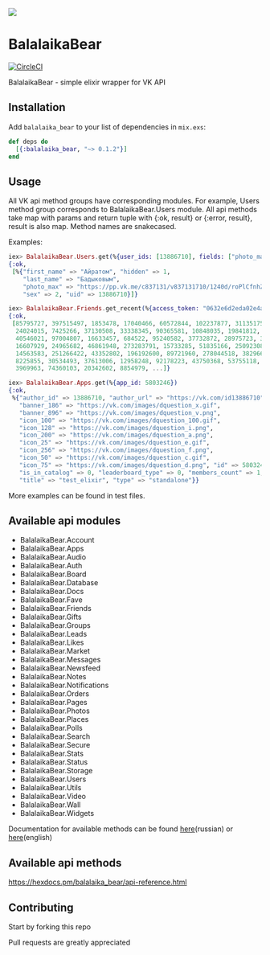 ![](http://i.imgur.com/Sdc5a5O.png)
# BalalaikaBear
[![CircleCI](https://circleci.com/gh/ayrat555/balalaika_bear.svg?style=svg)](https://circleci.com/gh/ayrat555/balalaika_bear)

BalalaikaBear - simple elixir wrapper for VK API

## Installation

Add `balalaika_bear` to your list of dependencies in `mix.exs`:

```elixir
def deps do
  [{:balalaika_bear, "~> 0.1.2"}]
end
```
## Usage

All VK api method groups have corresponding modules. For example, Users method group corresponds to BalalaikaBear.Users module. All api methods take map with params and return tuple with {:ok, result} or {:error, result}, result is also map. Method names are snakecased.

Examples:

```elixir
iex> BalalaikaBear.Users.get(%{user_ids: [13886710], fields: ["photo_max", "sex"], name_case: "ins"})
{:ok,
 [%{"first_name" => "Айратом", "hidden" => 1,
    "last_name" => "Бадыковым",
    "photo_max" => "https://pp.vk.me/c837131/v837131710/1240d/roPlCfnhZf4.jpg",
    "sex" => 2, "uid" => 13886710}]}

iex> BalalaikaBear.Friends.get_recent(%{access_token: "0632e6d2eda02e4a891da1ddcec99ff333804cce64f4a156a1a988f2c5696ee299209f2179e33038c8447"})
{:ok,
 [85795727, 397515497, 1853478, 17040466, 60572844, 102237877, 311351751,
  24024015, 7425266, 37130508, 33338345, 90365581, 10848035, 19841812, 19295783,
  40546021, 97004807, 16633457, 684522, 95240582, 37732872, 28975723, 31308630,
  16607929, 24965682, 46861948, 273283791, 15733285, 51835166, 250923080,
  14563583, 251266422, 43352802, 196192600, 89721960, 278044518, 38296606,
  8225855, 30534493, 37613006, 12958248, 92178223, 43750368, 53755118, 10507005,
  3969963, 74360103, 20342602, 8854979, ...]}

iex> BalalaikaBear.Apps.get(%{app_id: 5803246})
{:ok,
 %{"author_id" => 13886710, "author_url" => "https://vk.com/id13886710",
   "banner_186" => "https://vk.com/images/dquestion_x.gif",
   "banner_896" => "https://vk.com/images/dquestion_v.png",
   "icon_100" => "https://vk.com/images/dquestion_100.gif",
   "icon_128" => "https://vk.com/images/dquestion_i.png",
   "icon_200" => "https://vk.com/images/dquestion_a.png",
   "icon_25" => "https://vk.com/images/dquestion_e.gif",
   "icon_256" => "https://vk.com/images/dquestion_f.png",
   "icon_50" => "https://vk.com/images/dquestion_c.gif",
   "icon_75" => "https://vk.com/images/dquestion_d.png", "id" => 5803246,
   "is_in_catalog" => 0, "leaderboard_type" => 0, "members_count" => 1,
   "title" => "test_elixir", "type" => "standalone"}}

```
More examples can be found in test files.

## Available api modules

* BalalaikaBear.Account
* BalalaikaBear.Apps
* BalalaikaBear.Audio
* BalalaikaBear.Auth
* BalalaikaBear.Board
* BalalaikaBear.Database
* BalalaikaBear.Docs
* BalalaikaBear.Fave
* BalalaikaBear.Friends
* BalalaikaBear.Gifts
* BalalaikaBear.Groups
* BalalaikaBear.Leads
* BalalaikaBear.Likes
* BalalaikaBear.Market
* BalalaikaBear.Messages
* BalalaikaBear.Newsfeed
* BalalaikaBear.Notes
* BalalaikaBear.Notifications
* BalalaikaBear.Orders
* BalalaikaBear.Pages
* BalalaikaBear.Photos
* BalalaikaBear.Places
* BalalaikaBear.Polls
* BalalaikaBear.Search
* BalalaikaBear.Secure
* BalalaikaBear.Stats
* BalalaikaBear.Status
* BalalaikaBear.Storage
* BalalaikaBear.Users
* BalalaikaBear.Utils
* BalalaikaBear.Video
* BalalaikaBear.Wall
* BalalaikaBear.Widgets

Documentation for available methods can be found [here](https://vk.com/dev/methods)(russian) or [here](https://vk.com/pages?oid=-17680044&p=API_Method_Description)(english)

## Available api methods

https://hexdocs.pm/balalaika_bear/api-reference.html

## Contributing

Start by forking this repo

Pull requests are greatly appreciated
